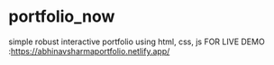 # portfolio_now
simple robust interactive portfolio using html, css, js
FOR LIVE DEMO :https://abhinavsharmaportfolio.netlify.app/
